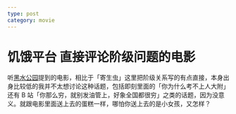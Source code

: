```yaml
---
type: post
category: movie
---
```


# 饥饿平台 直接评论阶级问题的电影

听[黑水公园](https://music.163.com/#/program?id=2066839072)提到的电影，相比于「寄生虫」这里把阶级关系写的有点直接，本身出身比较低的我并不太想讨论这种话题，包括即刻里面的「你为什么考不上人大附」还有 B 站「你那么穷，就别发油管上，好象全国都很穷」之类的话题，因为没意义。就跟电影里面送上去的蛋糕一样，哪怕你送上去的是小女孩，又怎样？
